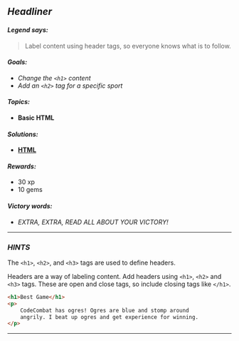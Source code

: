 ## _Headliner_

#### _Legend says:_
> Label content using header tags, so everyone knows what is to follow.

#### _Goals:_
+ _Change the `<h1>` content_
+ _Add an `<h2>` tag for a specific sport_

#### _Topics:_
+ **Basic HTML**

#### _Solutions:_
+ **[HTML](Headliner.html)**

#### _Rewards:_
+ 30  xp
+ 10 gems

#### _Victory words:_
+ _EXTRA, EXTRA, READ ALL ABOUT YOUR VICTORY!_

___

### _HINTS_

The `<h1>`, `<h2>`, and `<h3>` tags are used to define headers.

Headers are a way of labeling content. Add headers using `<h1>`, `<h2>` and `<h3>` tags. These are open and close tags, so include closing tags like `</h1>`.

```html
<h1>Best Game</h1>
<p>
    CodeCombat has ogres! Ogres are blue and stomp around
    angrily. I beat up ogres and get experience for winning.
</p>
```

___
